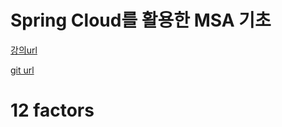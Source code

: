 # Spring Cloud를 활용한 MSA 기초
[강의url](https://tacademy.skplanet.com/live/player/onlineLectureDetail.action?seq=150)

[git url](https://github.com/Gunju-Ko/spring-cloud-workshop)

# 12 factors
